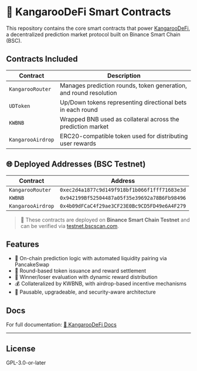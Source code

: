 # 🦘 KangarooDeFi Smart Contracts

This repository contains the core smart contracts that power [KangarooDeFi](https://kangaroodefi.com), a decentralized prediction market protocol built on Binance Smart Chain (BSC).

## Contracts Included

| Contract               | Description                                                                 |
|------------------------|-----------------------------------------------------------------------------|
| `KangarooRouter`       | Manages prediction rounds, token generation, and round resolution           |
| `UDToken`              | Up/Down tokens representing directional bets in each round                  |
| `KWBNB`                | Wrapped BNB used as collateral across the prediction market                 |
| `KangarooAirdrop`      | ERC20-compatible token used for distributing user rewards                   |

## 🌐 Deployed Addresses (BSC Testnet)

| Contract          | Address                                                      |
|------------------|--------------------------------------------------------------|
| `KangarooRouter` | `0xec2d4a1877c9d149f918bf1b066f1fff71683e3d`                  |
| `KWBNB`          | `0x942199Bf52504487a05f35e39692a78B6Fb98496`                  |
| `KangarooAirdrop`| `0x4b09dFCaC4f29ae3CF23E0Bc9CD5FD49e6A4F279`                  |

> 🔗 These contracts are deployed on **Binance Smart Chain Testnet** and can be verified via [testnet.bscscan.com](https://testnet.bscscan.com).

## Features

- 🧠 On-chain prediction logic with automated liquidity pairing via PancakeSwap
- 🔄 Round-based token issuance and reward settlement
- 🎯 Winner/loser evaluation with dynamic reward distribution
- 💰 Collateralized by KWBNB, with airdrop-based incentive mechanisms
- 🔐 Pausable, upgradeable, and security-aware architecture

## Docs

For full documentation: [📖 KangarooDeFi Docs](https://kangaroodefi.gitbook.io)

---

## License

GPL-3.0-or-later
